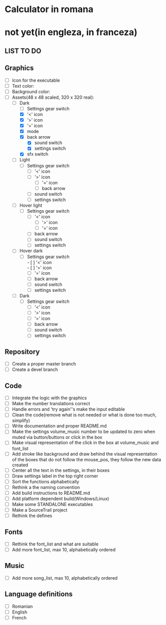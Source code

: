 # Calculator in romana

# not yet(in engleza, in franceza)

## LIST TO DO
## Graphics
- [ ] Icon for the executable
- [ ] Text color:
- [ ] Background color:
- [ ] Assets(48 x 48 scaled, 320 x 320 real): 
	- [ ] Dark
		- [ ] Settings gear switch  
        - [x] '<' icon  
        - [x] '>' icon  
        - [x] '=' icon 
        - [x] mode
        - [x] back arrow
	      - [x] sound switch 
	      - [x] settings switch
        - [x] sfx switch
  - [ ] Light
  	- [ ] Settings gear switch  
        - [ ] '<' icon  
        - [ ] '>' icon  
	      - [ ] '=' icon 
	      - [ ] back arrow 
        - [ ] sound switch 
        - [ ] settings switch
  - [ ] Hover light
  	- [ ] Settings gear switch  
        - [ ] '<' icon  
	      - [ ] '>' icon  
	      - [ ] '=' icon 
        - [ ] back arrow 
        - [ ] sound switch 
        - [ ] settings switch
  - [ ] Hover dark
  	- [ ] Settings gear switch  
	      - [ ] '<' icon  
	      - [ ] '>' icon  
        - [ ] '=' icon 
        - [ ] back arrow
        - [ ] sound switch
        - [ ] settings switch
  - [ ] Dark
  	- [ ] Settings gear switch  
        - [ ] '<' icon  
        - [ ] '>' icon  
        - [ ] '=' icon 
        - [ ] back arrow 
        - [ ] sound switch 
        - [ ] settings switch
## Repository
- [ ] Create a proper master branch
- [ ] Create a devel branch
## Code
- [ ] Integrate the logic with the graphics
- [ ] Make the number translations correct
- [ ] Handle errors and 'try again''s make the input editable 
- [ ] Clean the code(remove what is not needed or what is done too much, simplify)
- [ ] Write documentation and proper README.md
- [ ] Make the settings volume_music number to be updated to zero when muted via button/buttons or click in the box
- [ ] Make visual representation of the click in the box at volume_music and font_list
- [ ] Add stroke like background and draw behind the visual representation of the boxes that do not follow the mouse_pos, they follow the new data created  
- [ ] Center all the text in the settings, in their boxes
- [ ] Draw settings label in the top right corner
- [ ] Sort the functions alphabetically
- [ ] Rethink a  the naming convention
- [ ] Add build instructions to README.md
- [ ] Add platform dependent build(Windows/Linux)
- [ ] Make some STANDALONE executables
- [ ] Make a SourceTrail project
- [ ] Rethink the defines
## Fonts
- [ ] Rethink the font_list and what are suitable
- [ ] Add more font_list, max 10, alphabetically ordered
## Music
- [ ] Add more song_list, max 10, alphabetically ordered
## Language definitions
- [ ] Romanian
- [ ] English
- [ ] French